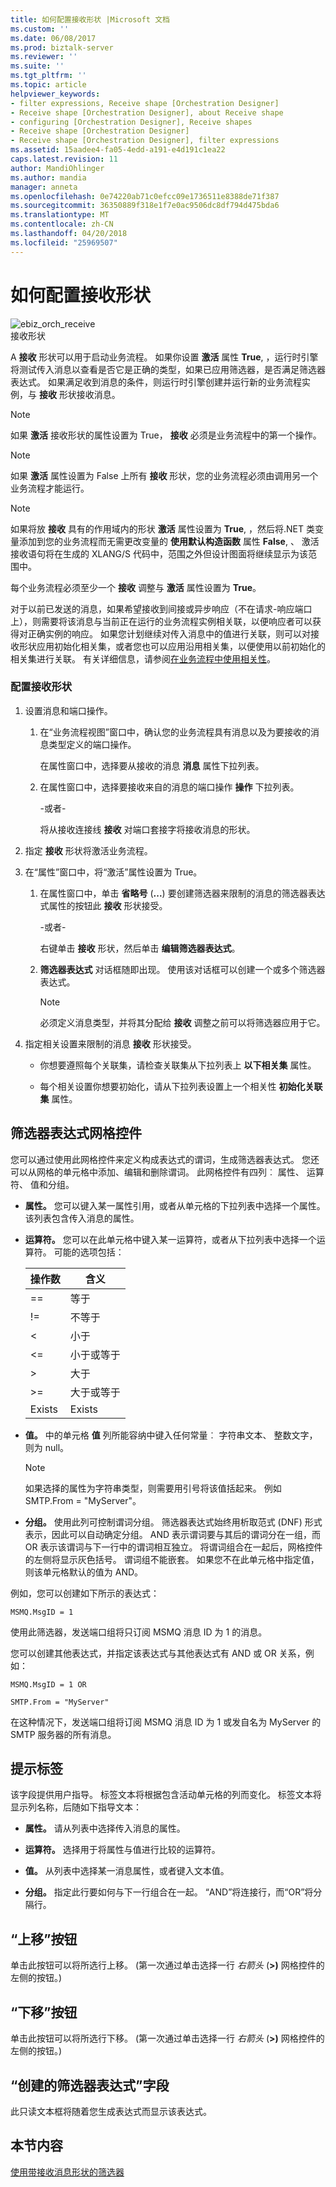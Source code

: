```yaml
---
title: 如何配置接收形状 |Microsoft 文档
ms.custom: ''
ms.date: 06/08/2017
ms.prod: biztalk-server
ms.reviewer: ''
ms.suite: ''
ms.tgt_pltfrm: ''
ms.topic: article
helpviewer_keywords:
- filter expressions, Receive shape [Orchestration Designer]
- Receive shape [Orchestration Designer], about Receive shape
- configuring [Orchestration Designer], Receive shapes
- Receive shape [Orchestration Designer]
- Receive shape [Orchestration Designer], filter expressions
ms.assetid: 15aadee4-fa05-4edd-a191-e4d191c1ea22
caps.latest.revision: 11
author: MandiOhlinger
ms.author: mandia
manager: anneta
ms.openlocfilehash: 0e74220ab71c0efcc09e1736511e8388de71f387
ms.sourcegitcommit: 36350889f318e1f7e0ac9506dc8df794d475bda6
ms.translationtype: MT
ms.contentlocale: zh-CN
ms.lasthandoff: 04/20/2018
ms.locfileid: "25969507"
---
```

# <a name="how-to-configure-the-receive-shape"></a>如何配置接收形状
![](../core/media/ebiz-orch-receive.gif "ebiz_orch_receive")  
接收形状  
  
 A **接收** 形状可以用于启动业务流程。 如果你设置 **激活** 属性 **True**, ，运行时引擎将测试传入消息以查看是否它是正确的类型，如果已应用筛选器，是否满足筛选器表达式。 如果满足收到消息的条件，则运行时引擎创建并运行新的业务流程实例，与 **接收** 形状接收消息。  
  
> [!NOTE]
>  如果 **激活** 接收形状的属性设置为 True， **接收** 必须是业务流程中的第一个操作。  
  
> [!NOTE]
>  如果 **激活** 属性设置为 False 上所有 **接收** 形状，您的业务流程必须由调用另一个业务流程才能运行。  
  
> [!NOTE]
>  如果将放 **接收** 具有的作用域内的形状 **激活** 属性设置为 **True**, ，然后将.NET 类变量添加到您的业务流程而无需更改变量的 **使用默认构造函数** 属性 **False**, 、 激活接收语句将在生成的 XLANG/S 代码中，范围之外但设计图面将继续显示为该范围中。  
  
 每个业务流程必须至少一个 **接收** 调整与 **激活** 属性设置为 **True**。  
  
 对于以前已发送的消息，如果希望接收到间接或异步响应（不在请求-响应端口上），则需要将该消息与当前正在运行的业务流程实例相关联，以便响应者可以获得对正确实例的响应。 如果您计划继续对传入消息中的值进行关联，则可以对接收形状应用初始化相关集，或者您也可以应用沿用相关集，以便使用以前初始化的相关集进行关联。 有关详细信息，请参阅[在业务流程中使用相关性](../core/using-correlations-in-orchestrations.md)。  
  
### <a name="to-configure-a-receive-shape"></a>配置接收形状  
  
1.  设置消息和端口操作。  
  
    1.  在“业务流程视图”窗口中，确认您的业务流程具有消息以及为要接收的消息类型定义的端口操作。  
  
         在属性窗口中，选择要从接收的消息 **消息** 属性下拉列表。  
  
    2.  在属性窗口中，选择要接收来自的消息的端口操作 **操作** 下拉列表。  
  
         -或者-  
  
         将从接收连接线 **接收** 对端口套接字将接收消息的形状。  
  
2.  指定 **接收** 形状将激活业务流程。  
  
3.  在“属性”窗口中，将“激活”属性设置为 True。  
  
    1.  在属性窗口中，单击 **省略号** (**...**) 要创建筛选器来限制的消息的筛选器表达式属性的按钮此 **接收** 形状接受。  
  
         -或者-  
  
         右键单击 **接收** 形状，然后单击 **编辑筛选器表达式**。  
  
    2.  **筛选器表达式** 对话框随即出现。 使用该对话框可以创建一个或多个筛选器表达式。  
  
        > [!NOTE]
        >  必须定义消息类型，并将其分配给 **接收** 调整之前可以将筛选器应用于它。  
  
4.  指定相关设置来限制的消息 **接收** 形状接受。  
  
    -   你想要遵照每个关联集，请检查关联集从下拉列表上 **以下相关集** 属性。  
  
    -   每个相关设置你想要初始化，请从下拉列表设置上一个相关性 **初始化关联集** 属性。  
  
## <a name="filter-expression-grid-control"></a>筛选器表达式网格控件  
 您可以通过使用此网格控件来定义构成表达式的谓词，生成筛选器表达式。 您还可以从网格的单元格中添加、编辑和删除谓词。 此网格控件有四列︰ 属性、 运算符、 值和分组。  
  
-   **属性。** 您可以键入某一属性引用，或者从单元格的下拉列表中选择一个属性。 该列表包含传入消息的属性。  
  
-   **运算符。** 您可以在此单元格中键入某一运算符，或者从下拉列表中选择一个运算符。 可能的选项包括：  
  
    |操作数|含义|  
    |-------------|-------------|  
    |==|等于|  
    |!=|不等于|  
    |<|小于|  
    |\<=|小于或等于|  
    |>|大于|  
    |\>=|大于或等于|  
    |Exists|Exists|  
  
-   **值。** 中的单元格 **值** 列所能容纳中键入任何常量︰ 字符串文本、 整数文字，则为 null。  
  
    > [!NOTE]
    >  如果选择的属性为字符串类型，则需要用引号将该值括起来。 例如 SMTP.From = "MyServer"。  
  
-   **分组。** 使用此列可控制谓词分组。 筛选器表达式始终用析取范式 (DNF) 形式表示，因此可以自动确定分组。 AND 表示谓词要与其后的谓词分在一组，而 OR 表示该谓词与下一行中的谓词相互独立。 将谓词组合在一起后，网格控件的左侧将显示灰色括号。 谓词组不能嵌套。 如果您不在此单元格中指定值，则该单元格默认的值为 AND。  
  
 例如，您可以创建如下所示的表达式：  
  
 `MSMQ.MsgID = 1`  
  
 使用此筛选器，发送端口组将只订阅 MSMQ 消息 ID 为 1 的消息。  
  
 您可以创建其他表达式，并指定该表达式与其他表达式有 AND 或 OR 关系，例如：  
  
 `MSMQ.MsgID = 1 OR`  
  
 `SMTP.From = "MyServer"`  
  
 在这种情况下，发送端口组将订阅 MSMQ 消息 ID 为 1 或发自名为 MyServer 的 SMTP 服务器的所有消息。  
  
## <a name="hint-label"></a>提示标签  
 该字段提供用户指导。 标签文本将根据包含活动单元格的列而变化。 标签文本将显示列名称，后随如下指导文本：  
  
-   **属性。** 请从列表中选择传入消息的属性。  
  
-   **运算符。** 选择用于将属性与值进行比较的运算符。  
  
-   **值。** 从列表中选择某一消息属性，或者键入文本值。  
  
-   **分组。** 指定此行要如何与下一行组合在一起。 “AND”将连接行，而“OR”将分隔行。  
  
## <a name="move-up-button"></a>“上移”按钮  
 单击此按钮可以将所选行上移。 (第一次通过单击选择一行 *右箭头* (**>)** 网格控件的左侧的按钮。)  
  
## <a name="move-down-button"></a>“下移”按钮  
 单击此按钮可以将所选行下移。 (第一次通过单击选择一行 *右箭头* (**>)** 网格控件的左侧的按钮。)  
  
## <a name="filter-expression-created-field"></a>“创建的筛选器表达式”字段  
 此只读文本框将随着您生成表达式而显示该表达式。  
  
## <a name="in-this-section"></a>本节内容  
 [使用带接收消息形状的筛选器](../core/using-filters-with-the-receive-message-shape.md)